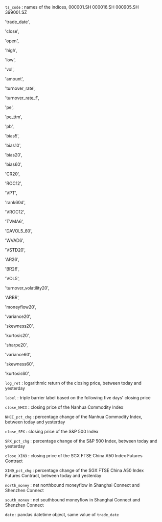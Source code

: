 `ts_code` : names of the indices, 000001.SH  000016.SH 000905.SH 399001.SZ


'trade_date', 

'close', 

'open', 

'high', 

'low', 

'vol',
       
'amount', 

'turnover_rate', 

'turnover_rate_f', 

'pe', 

'pe_ttm', 

'pb',
       
'bias5', 

'bias10', 

'bias20', 

'bias60', 

'CR20', 

'ROC12', 

'VPT',
       
'rank60d', 

'VROC12', 

'TVMA6', 

'DAVOL5_60', 

'WVAD6', 

'VSTD20', 

'AR26',
       
'BR26', 

'VOL5', 

'turnover_volatility20', 

'ARBR', 

'moneyflow20',
       
'variance20', 

'skewness20', 

'kurtosis20', 

'sharpe20', 

'variance60',
       
'skewness60', 

'kurtosis60',

`log_ret` : logarithmic return of the closing price, between today and yesterday

`label` : triple barrier label based on the following five days' closing price

`close_NHCI` : closing price of the Nanhua Commodity Index
       
`NHCI_pct_chg` : percentage change of the Nanhua Commodity Index, between today and yesterday

`close_SPX` : closing price of the S&P 500 Index

`SPX_pct_chg` : percentage change of the S&P 500 Index, between today and yesterday

`close_XIN9` : closing price of the SGX FTSE China A50 Index Futures Contract
       
`XIN9_pct_chg` : percentage change of the SGX FTSE China A50 Index Futures Contract, between today and yesterday

`north_money` : net northbound moneyflow in Shanghai Connect and Shenzhen Connect

`south_money` : net southbound moneyflow in Shanghai Connect and Shenzhen Connect

`date` : pandas datetime object, same value of `trade_date`
      



